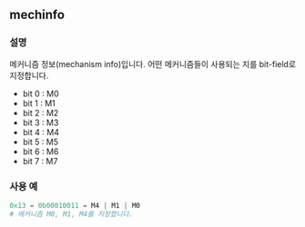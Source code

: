 ﻿## mechinfo

### 설명

메커니즘 정보(mechanism info)입니다.
어떤 메커니즘들이 사용되는 지를 bit-field로 지정합니다.  

- bit 0 : M0
- bit 1 : M1
- bit 2 : M2
- bit 3 : M3
- bit 4 : M4
- bit 5 : M5
- bit 6 : M6
- bit 7 : M7

### 사용 예

```python
0x13 = 0b00010011 = M4 | M1 | M0
# 메커니즘 M0, M1, M4를 지정합니다.
```

